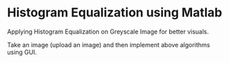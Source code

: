 # Histogram Equalization using Matlab

Applying Histogram Equalization on Greyscale Image for better visuals.

Take an image (upload an image) and then implement above algorithms using GUI.
